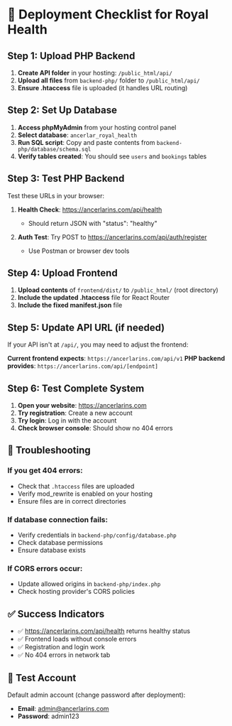 # 🚀 Deployment Checklist for Royal Health

## Step 1: Upload PHP Backend
1. **Create API folder** in your hosting: `/public_html/api/`
2. **Upload all files** from `backend-php/` folder to `/public_html/api/`
3. **Ensure .htaccess** file is uploaded (it handles URL routing)

## Step 2: Set Up Database
1. **Access phpMyAdmin** from your hosting control panel
2. **Select database**: `ancerlar_royal_health`  
3. **Run SQL script**: Copy and paste contents from `backend-php/database/schema.sql`
4. **Verify tables created**: You should see `users` and `bookings` tables

## Step 3: Test PHP Backend
Test these URLs in your browser:

1. **Health Check**: https://ancerlarins.com/api/health
   - Should return JSON with "status": "healthy"

2. **Auth Test**: Try POST to https://ancerlarins.com/api/auth/register
   - Use Postman or browser dev tools

## Step 4: Upload Frontend
1. **Upload contents** of `frontend/dist/` to `/public_html/` (root directory)
2. **Include the updated .htaccess** file for React Router
3. **Include the fixed manifest.json** file

## Step 5: Update API URL (if needed)
If your API isn't at `/api/`, you may need to adjust the frontend:

**Current frontend expects**: `https://ancerlarins.com/api/v1`
**PHP backend provides**: `https://ancerlarins.com/api/[endpoint]`

## Step 6: Test Complete System
1. **Open your website**: https://ancerlarins.com
2. **Try registration**: Create a new account
3. **Try login**: Log in with the account
4. **Check browser console**: Should show no 404 errors

## 🔧 Troubleshooting

### If you get 404 errors:
- Check that `.htaccess` files are uploaded
- Verify mod_rewrite is enabled on your hosting
- Ensure files are in correct directories

### If database connection fails:
- Verify credentials in `backend-php/config/database.php`
- Check database permissions
- Ensure database exists

### If CORS errors occur:
- Update allowed origins in `backend-php/index.php`
- Check hosting provider's CORS policies

## ✅ Success Indicators
- ✅ https://ancerlarins.com/api/health returns healthy status
- ✅ Frontend loads without console errors  
- ✅ Registration and login work
- ✅ No 404 errors in network tab

## 🔑 Test Account
Default admin account (change password after deployment):
- **Email**: admin@ancerlarins.com
- **Password**: admin123